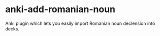 # anki-add-romanian-noun
 Anki plugin which lets you easily import Romanian noun declension into decks. 
